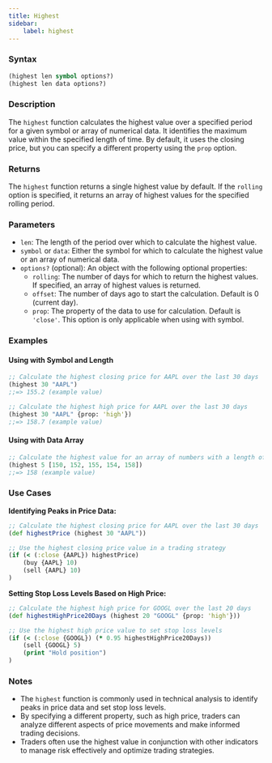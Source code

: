 ```yaml
---
title: Highest
sidebar:
    label: highest
---
```


### Syntax

```clojure
(highest len symbol options?)
(highest len data options?)
```

### Description

The `highest` function calculates the highest value over a specified period for a given symbol or array of numerical data. It identifies the maximum value within the specified length of time. By default, it uses the closing price, but you can specify a different property using the `prop` option.

### Returns

The `highest` function returns a single highest value by default. If the `rolling` option is specified, it returns an array of highest values for the specified rolling period.

### Parameters

- `len`: The length of the period over which to calculate the highest value.
- `symbol` or `data`: Either the symbol for which to calculate the highest value or an array of numerical data.
- `options?` (optional): An object with the following optional properties:
  - `rolling`: The number of days for which to return the highest values. If specified, an array of highest values is returned.
  - `offset`: The number of days ago to start the calculation. Default is 0 (current day).
  - `prop`: The property of the data to use for calculation. Default is `'close'`. This option is only applicable when using with symbol.

### Examples

#### Using with Symbol and Length

```clojure
;; Calculate the highest closing price for AAPL over the last 30 days
(highest 30 "AAPL")
;;=> 155.2 (example value)

;; Calculate the highest high price for AAPL over the last 30 days
(highest 30 "AAPL" {prop: 'high'})
;;=> 158.7 (example value)
```

#### Using with Data Array

```clojure
;; Calculate the highest value for an array of numbers with a length of 5 (data is the last 5 days)
(highest 5 [150, 152, 155, 154, 158])
;;=> 158 (example value)
```

### Use Cases

**Identifying Peaks in Price Data:**
```clojure
;; Calculate the highest closing price for AAPL over the last 30 days
(def highestPrice (highest 30 "AAPL"))

;; Use the highest closing price value in a trading strategy
(if (< (:close {AAPL}) highestPrice)
    (buy {AAPL} 10)
    (sell {AAPL} 10)
)
```

**Setting Stop Loss Levels Based on High Price:**
```clojure
;; Calculate the highest high price for GOOGL over the last 20 days
(def highestHighPrice20Days (highest 20 "GOOGL" {prop: 'high'}))

;; Use the highest high price value to set stop loss levels
(if (< (:close {GOOGL}) (* 0.95 highestHighPrice20Days))
    (sell {GOOGL} 5)
    (print "Hold position")
)
```

### Notes
- The `highest` function is commonly used in technical analysis to identify peaks in price data and set stop loss levels.
- By specifying a different property, such as high price, traders can analyze different aspects of price movements and make informed trading decisions.
- Traders often use the highest value in conjunction with other indicators to manage risk effectively and optimize trading strategies.

